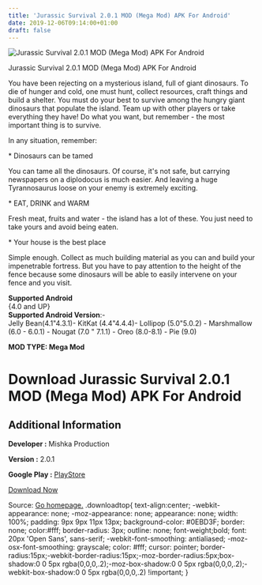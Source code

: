 ```yaml
---
title: 'Jurassic Survival 2.0.1 MOD (Mega Mod) APK For Android'
date: 2019-12-06T09:14:00+01:00
draft: false
---
```


![Jurassic Survival 2.0.1 MOD (Mega Mod) APK For Android](https://i1.wp.com/apkhome.net/wp-content/uploads/2019/12/Jurassic-Survival.png "Jurassic Survival 2.0.1 MOD (Mega Mod) APK For Android")

  

Jurassic Survival 2.0.1 MOD (Mega Mod) APK For Android

You have been rejecting on a mysterious island, full of giant dinosaurs. To die of hunger and cold, one must hunt, collect resources, craft things and build a shelter. You must do your best to survive among the hungry giant dinosaurs that populate the island. Team up with other players or take everything they have! Do what you want, but remember - the most important thing is to survive.

In any situation, remember:

\* Dinosaurs can be tamed

You can tame all the dinosaurs. Of course, it's not safe, but carrying newspapers on a diplodocus is much easier. And leaving a huge Tyrannosaurus loose on your enemy is extremely exciting.

\* EAT, DRINK and WARM

Fresh meat, fruits and water - the island has a lot of these. You just need to take yours and avoid being eaten.

\* Your house is the best place

Simple enough. Collect as much building material as you can and build your impenetrable fortress. But you have to pay attention to the height of the fence because some dinosaurs will be able to easily intervene on your fence and you visit.

**Supported Android**  
{4.0 and UP}  
**Supported Android Version**:-  
Jelly Bean(4.1"4.3.1)- KitKat (4.4"4.4.4)- Lollipop (5.0"5.0.2) - Marshmallow (6.0 - 6.0.1) - Nougat (7.0 " 7.1.1) - Oreo (8.0-8.1) - Pie (9.0)

**MOD TYPE: Mega Mod**

Download Jurassic Survival 2.0.1 MOD (Mega Mod) APK For Android
===============================================================

Additional Information
----------------------

**Developer :** Mishka Production

**Version :** 2.0.1

**Google Play :** [PlayStore](https://play.google.com/store/apps/details?id=jurassic.survival.craft.z)

  

[Download Now](https://store4app.co/post/jurassic-survival-2-0-1-mod-mega-mod-apk-for-android_1575297027)

  
Source: [Go homepage.](https://store4app.co/post/jurassic-survival-2-0-1-mod-mega-mod-apk-for-android_1575297027) .downloadtop{ text-align:center; -webkit-appearance: none; -moz-appearance: none; appearance: none; width: 100%; padding: 9px 9px 11px 13px; background-color: #0EBD3F; border: none; color:#fff; border-radius: 3px; outline: none; font-weight;bold; font: 20px 'Open Sans', sans-serif; -webkit-font-smoothing: antialiased; -moz-osx-font-smoothing: grayscale; color: #fff; cursor: pointer; border-radius:15px;-webkit-border-radius:15px;-moz-border-radius:5px;box-shadow:0 0 5px rgba(0,0,0,.2);-moz-box-shadow:0 0 5px rgba(0,0,0,.2);-webkit-box-shadow:0 0 5px rgba(0,0,0,.2) !important; }